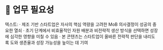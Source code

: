 # 💼 업무 필요성

텍스트: · 제조 기반 스타트업은 자사의 핵심 역량을 고려한 MoB 의사결정이 성공의 중요한 열쇠
· 초기 단계에서 비효율적인 자원 배분과 비전략적 생산 방식을 선택하면 성장에 심각한 영향을 미칠 수 있음
· 본 콘텐츠는 스타트업이 올바른 전략적 판단을 내리도록 도와 생존율과 성장 가능성을 높이는 데 기여